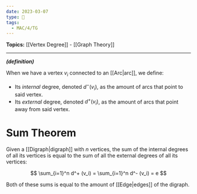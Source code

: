 ```yaml
---
date: 2023-03-07
type: 🧠
tags:
  - MAC/4/TG
---
```


**Topics:** [[Vertex Degree]] - [[Graph Theory]]

---

_**(definition)**_

When we have a vertex $v_i$ connected to an [[Arc|arc]], we define:

- Its _internal_ degree, denoted $d^-(v_i)$, as the amount of arcs that point to said vertex.
- Its _external_ degree, denoted $d^+(v_i)$, as the amount of arcs that point away from said vertex.

# Sum Theorem

Given a [[Digraph|digraph]] with $n$ vertices, the sum of the internal degrees of all its vertices is equal to the sum of all the external degrees of all its vertices:

$$
\sum_{i=1}^n d^+ (v_i) = \sum_{i=1}^n d^- (v_i) = e
$$

Both of these sums is equal to the amount of [[Edge|edges]] of the digraph.
